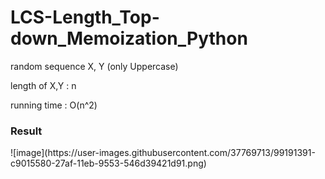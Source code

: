 # LCS-Length_Top-down_Memoization_Python


random sequence X, Y (only Uppercase)


length of X,Y : n


running time : O(n^2)




<h3>Result</h2>
![image](https://user-images.githubusercontent.com/37769713/99191391-c9015580-27af-11eb-9553-546d39421d91.png)
